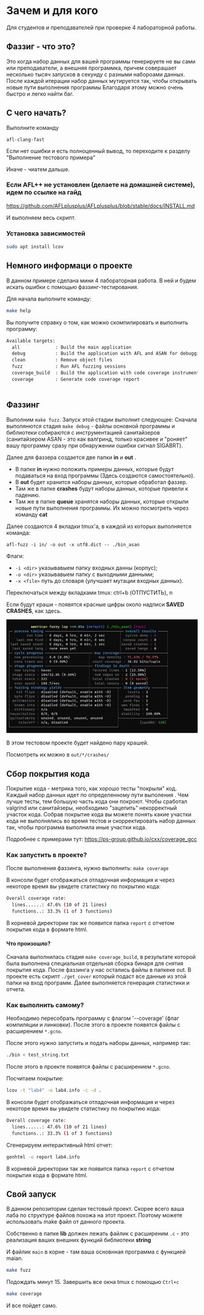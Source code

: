 # Зачем и для кого
Для студентов и преподавателей при проверке 4 лабораторной работы.

## Фаззиг - что это?
Это когда набор данных для вашей программы генерируете не вы сами или преподаватели, а внешняя программка,
причем  соверашает несколько тысяч запусков в секунду с разными набороами данных. После каждой итерации набор данных мутируется так, чтобы открывать новые пути выполнения программы
Благодаря этому можно очень быстро и легко найти баг. 

## С чего начать?
Выполните команду
```
afl-clang-fast
```
Если нет ошибки и есть полноценный вывод, то переходите к разделу "Выполнение тестового примера"

Иначе - чиатем дальше.

### Если AFL++ не установлен (делаете на домашней системе), идем по ссылке на гайд
https://github.com/AFLplusplus/AFLplusplus/blob/stable/docs/INSTALL.md

И выполняем весь скрипт.

### Установка зависимостей 
```bash
sudo apt install lcov
```

## Немного информаци о проекте

В данном примере сделана мини 4 лабораторная работа.
В ней и будем искать ошибки с помощью фаззинг-тестирования.

Для начала выполните команду:

```bash
make help
```

Вы получите справку о том, как можно скомпилировать и выполнить программу:
``` bash
Available targets:
  all             : Build the main application                               //чистая сборка без санитайзеров 
  debug           : Build the application with AFL and ASAN for debugging    // Сборка с саниайтазерами и компилятором afl
  clean           : Remove object files                                  
  fuzz            : Run AFL fuzzing sessions                                 // Запуск фаззинг тестирования
  coverage_build  : Build the application with code coverage instrumentation // Сборка бинаря специально для получения покрытия кода
  coverage        : Generate code coverage report                            // Запуск генерации отчета по покрытию
  
```

## Фаззинг
Выполним `make fuzz`. 
Запуск этой стадии выполнит следующее:
Сначала выполянются стадия `make debug` - файлы основной программы и библиотеки собираются с инструментацией санитайзеров
(санитайзером ASAN - это как валгринд, только красивее и "роняет" вашу программу сразу при обнаружении ошибки сигнал SIGABRT).

Далее для фаззера создается две папки **in** и **out** .

* В папке **in** нужно положить примеры данных, которые будут подаваться на вход программы (Здесь создаются самостоятельно).
* В **out** будет хранится наборы данных, которые обработал фаззер.
* Там же в папке **crashes** будут наборы данных, которые привели к падению. 
* Там же в папке **queue** хранятся наборы данных, которые открыли новые пути выполнения программы.
Их можно посмотреть через команду **cat**

Далее создаются 4 вкладки tmux'a, в каждой из которых выполняется команда:
```
afl-fuzz -i in/ -o out -x utf8.dict -- ./bin_asan
```

Флаги:
* `-i <dir>` указывавыем папку входных данны (корпус);
* `-o <dir>`  указывавыем папку с выходными данными;
* `-x <file>` путь до словаря (улучшает мутации входных данных).

Переключаться между вкладками tmux: ctrl+b (ОТПУСТИТЬ), n

Если будут краши - появятся красные цифры около надписи **SAVED CRASHES**, как здесь.

![AFL crush!](/docks/afl.jpg "AFL")


В этом тестовом проекте будет найдено пару крашей.

Посмотреть их можно в ` out/*/crashes/ `

## Сбор покрытия кода

Покрытие кода - метрика того, как хорошо тесты "покрыли" код.
Каждый набор данных идет по определенному пути выполения . Чем лучше тесты, тем большую часть кода они покроют.
Чтобы сработал valgrind или санитайзеры, необходимо "зацепить" некорректный участок кода. 
Собрав покрытие кода вы можете понять какие участки кода не выполнялись во время тестов и скорректировать набор данных так, чтобы программа выполнила иные участки кода.

Подробнее с примерами тут:
https://ps-group.github.io/cxx/coverage_gcc

### Как запустить в проекте?
После выполнения фаззинга, нужно выполнить:
`make coverage`

В консоли будет отображаться отладочная информация и через некоторе время вы увидете статистику по покрытию кода:

```bash
Overall coverage rate:
  lines......: 47.6% (10 of 21 lines)
  functions..: 33.3% (1 of 3 functions)
```
В корневой директории так же появится папка `report` с отчетом покрытия кода в формате html.



#### Что произошло?

Сначала выполнилась стадия `make coverage_build`, в результате которой была выполнена специальная отдельная сборка бинаря для снятия покрытия кода.
После фаззинга у нас остались файлы в папкеке out.
В проекте есть скрипт `./get_cover` который подаст все данные из этой папки на вход программ.
Далее выполняется генерация статистики и отчета.



### Как выполнить самому?
Необходимо пересобрать программу с флагом '--coverage' (флаг компиляции и линковки).
После этого в проекте появятся файлы с расширением `*.gcno`.

После этого нужно запустить и подать наборы данных, например так:

```bash
./bin < test_string.txt
```
После этого в проекте появятся файлы с расширением `*.gcno`.

Посчитаем покрытие:

```bash
lcov -t "lab4" -o lab4.info -c -d .
```
В консоли будет отображаться отладочная информация и через некоторе время вы увидете статистику по покрытию кода:

```bash
Overall coverage rate:
  lines......: 47.6% (10 of 21 lines)
  functions..: 33.3% (1 of 3 functions)
```


Сгенерируем интерактивный html отчет:
```bash
genhtml -o report lab4.info
```

В корневой директории так же появится папка `report` с отчетом покрытия кода в формате html.

## Свой запуск
В данном репозитории сделан тестовый проект. 
Скорее всего ваша лаба по структуре файлов похожа на этот проект.
Поэтому можете использовать make файл от данного проекта.

Собственно в папке **lib** должен лежать файлик с расширеним `.c` - это реализация ваших внешних функций библиотеки **string**

И файлик `main` в корне - там ваша основнная программа c функцией maian.

```bash
make fuzz
```

Подождать минут 15.
Завершить все окна tmux с помощью `Ctrl+c`

```bash
make coverage
```

И все пойдет само.
